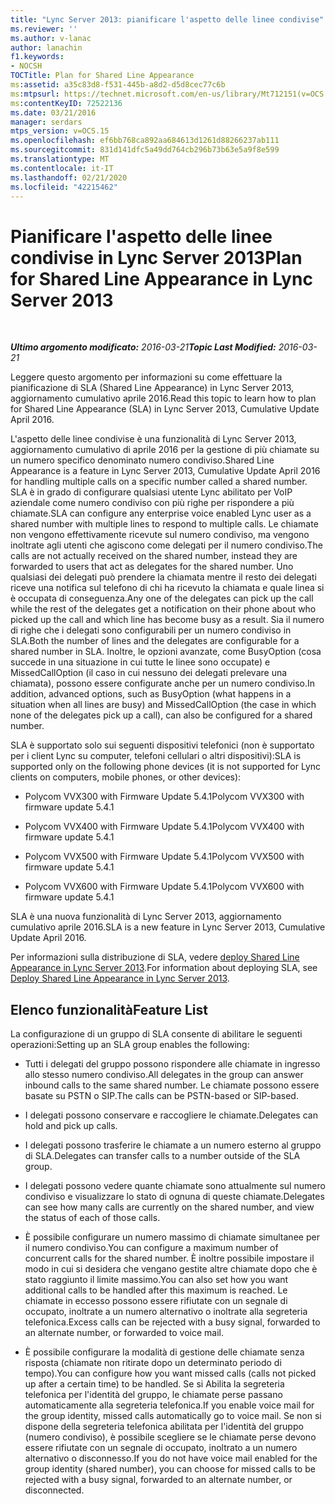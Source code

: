 ```yaml
---
title: "Lync Server 2013: pianificare l'aspetto delle linee condivise"
ms.reviewer: ''
ms.author: v-lanac
author: lanachin
f1.keywords:
- NOCSH
TOCTitle: Plan for Shared Line Appearance
ms:assetid: a35c83d8-f531-445b-a8d2-d5d8cec77c6b
ms:mtpsurl: https://technet.microsoft.com/en-us/library/Mt712151(v=OCS.15)
ms:contentKeyID: 72522136
ms.date: 03/21/2016
manager: serdars
mtps_version: v=OCS.15
ms.openlocfilehash: ef6bb768ca892aa684613d1261d88266237ab111
ms.sourcegitcommit: 831d141dfc5a49dd764cb296b73b63e5a9f8e599
ms.translationtype: MT
ms.contentlocale: it-IT
ms.lasthandoff: 02/21/2020
ms.locfileid: "42215462"
---
```

<div data-xmlns="http://www.w3.org/1999/xhtml">

<div class="topic" data-xmlns="http://www.w3.org/1999/xhtml" data-msxsl="urn:schemas-microsoft-com:xslt" data-cs="https://msdn.microsoft.com/">

<div data-asp="https://msdn2.microsoft.com/asp">

# <a name="plan-for-shared-line-appearance-in-lync-server-2013"></a><span data-ttu-id="04a34-102">Pianificare l'aspetto delle linee condivise in Lync Server 2013</span><span class="sxs-lookup"><span data-stu-id="04a34-102">Plan for Shared Line Appearance in Lync Server 2013</span></span>

</div>

<div id="mainSection">

<div id="mainBody">

<span> </span>

<span data-ttu-id="04a34-103">_**Ultimo argomento modificato:** 2016-03-21_</span><span class="sxs-lookup"><span data-stu-id="04a34-103">_**Topic Last Modified:** 2016-03-21_</span></span>

<span data-ttu-id="04a34-104">Leggere questo argomento per informazioni su come effettuare la pianificazione di SLA (Shared Line Appearance) in Lync Server 2013, aggiornamento cumulativo aprile 2016.</span><span class="sxs-lookup"><span data-stu-id="04a34-104">Read this topic to learn how to plan for Shared Line Appearance (SLA) in Lync Server 2013, Cumulative Update April 2016.</span></span>

<span data-ttu-id="04a34-105">L'aspetto delle linee condivise è una funzionalità di Lync Server 2013, aggiornamento cumulativo di aprile 2016 per la gestione di più chiamate su un numero specifico denominato numero condiviso.</span><span class="sxs-lookup"><span data-stu-id="04a34-105">Shared Line Appearance is a feature in Lync Server 2013, Cumulative Update April 2016 for handling multiple calls on a specific number called a shared number.</span></span> <span data-ttu-id="04a34-106">SLA è in grado di configurare qualsiasi utente Lync abilitato per VoIP aziendale come numero condiviso con più righe per rispondere a più chiamate.</span><span class="sxs-lookup"><span data-stu-id="04a34-106">SLA can configure any enterprise voice enabled Lync user as a shared number with multiple lines to respond to multiple calls.</span></span> <span data-ttu-id="04a34-107">Le chiamate non vengono effettivamente ricevute sul numero condiviso, ma vengono inoltrate agli utenti che agiscono come delegati per il numero condiviso.</span><span class="sxs-lookup"><span data-stu-id="04a34-107">The calls are not actually received on the shared number, instead they are forwarded to users that act as delegates for the shared number.</span></span> <span data-ttu-id="04a34-108">Uno qualsiasi dei delegati può prendere la chiamata mentre il resto dei delegati riceve una notifica sul telefono di chi ha ricevuto la chiamata e quale linea si è occupata di conseguenza.</span><span class="sxs-lookup"><span data-stu-id="04a34-108">Any one of the delegates can pick up the call while the rest of the delegates get a notification on their phone about who picked up the call and which line has become busy as a result.</span></span> <span data-ttu-id="04a34-109">Sia il numero di righe che i delegati sono configurabili per un numero condiviso in SLA.</span><span class="sxs-lookup"><span data-stu-id="04a34-109">Both the number of lines and the delegates are configurable for a shared number in SLA.</span></span> <span data-ttu-id="04a34-110">Inoltre, le opzioni avanzate, come BusyOption (cosa succede in una situazione in cui tutte le linee sono occupate) e MissedCallOption (il caso in cui nessuno dei delegati prelevare una chiamata), possono essere configurate anche per un numero condiviso.</span><span class="sxs-lookup"><span data-stu-id="04a34-110">In addition, advanced options, such as BusyOption (what happens in a situation when all lines are busy) and MissedCallOption (the case in which none of the delegates pick up a call), can also be configured for a shared number.</span></span>

<span data-ttu-id="04a34-111">SLA è supportato solo sui seguenti dispositivi telefonici (non è supportato per i client Lync su computer, telefoni cellulari o altri dispositivi):</span><span class="sxs-lookup"><span data-stu-id="04a34-111">SLA is supported only on the following phone devices (it is not supported for Lync clients on computers, mobile phones, or other devices):</span></span>

  - <span data-ttu-id="04a34-112">Polycom VVX300 with Firmware Update 5.4.1</span><span class="sxs-lookup"><span data-stu-id="04a34-112">Polycom VVX300 with firmware update 5.4.1</span></span>

  - <span data-ttu-id="04a34-113">Polycom VVX400 with Firmware Update 5.4.1</span><span class="sxs-lookup"><span data-stu-id="04a34-113">Polycom VVX400 with firmware update 5.4.1</span></span>

  - <span data-ttu-id="04a34-114">Polycom VVX500 with Firmware Update 5.4.1</span><span class="sxs-lookup"><span data-stu-id="04a34-114">Polycom VVX500 with firmware update 5.4.1</span></span>

  - <span data-ttu-id="04a34-115">Polycom VVX600 with Firmware Update 5.4.1</span><span class="sxs-lookup"><span data-stu-id="04a34-115">Polycom VVX600 with firmware update 5.4.1</span></span>

<span data-ttu-id="04a34-116">SLA è una nuova funzionalità di Lync Server 2013, aggiornamento cumulativo aprile 2016.</span><span class="sxs-lookup"><span data-stu-id="04a34-116">SLA is a new feature in Lync Server 2013, Cumulative Update April 2016.</span></span>

<span data-ttu-id="04a34-117">Per informazioni sulla distribuzione di SLA, vedere [deploy Shared Line Appearance in Lync Server 2013](lync-server-2013-deploy-shared-line-appearance.md).</span><span class="sxs-lookup"><span data-stu-id="04a34-117">For information about deploying SLA, see [Deploy Shared Line Appearance in Lync Server 2013](lync-server-2013-deploy-shared-line-appearance.md).</span></span>

<div>

## <a name="feature-list"></a><span data-ttu-id="04a34-118">Elenco funzionalità</span><span class="sxs-lookup"><span data-stu-id="04a34-118">Feature List</span></span>

<span data-ttu-id="04a34-119">La configurazione di un gruppo di SLA consente di abilitare le seguenti operazioni:</span><span class="sxs-lookup"><span data-stu-id="04a34-119">Setting up an SLA group enables the following:</span></span>

  - <span data-ttu-id="04a34-120">Tutti i delegati del gruppo possono rispondere alle chiamate in ingresso allo stesso numero condiviso.</span><span class="sxs-lookup"><span data-stu-id="04a34-120">All delegates in the group can answer inbound calls to the same shared number.</span></span> <span data-ttu-id="04a34-121">Le chiamate possono essere basate su PSTN o SIP.</span><span class="sxs-lookup"><span data-stu-id="04a34-121">The calls can be PSTN-based or SIP-based.</span></span>

  - <span data-ttu-id="04a34-122">I delegati possono conservare e raccogliere le chiamate.</span><span class="sxs-lookup"><span data-stu-id="04a34-122">Delegates can hold and pick up calls.</span></span>

  - <span data-ttu-id="04a34-123">I delegati possono trasferire le chiamate a un numero esterno al gruppo di SLA.</span><span class="sxs-lookup"><span data-stu-id="04a34-123">Delegates can transfer calls to a number outside of the SLA group.</span></span>

  - <span data-ttu-id="04a34-124">I delegati possono vedere quante chiamate sono attualmente sul numero condiviso e visualizzare lo stato di ognuna di queste chiamate.</span><span class="sxs-lookup"><span data-stu-id="04a34-124">Delegates can see how many calls are currently on the shared number, and view the status of each of those calls.</span></span>

  - <span data-ttu-id="04a34-125">È possibile configurare un numero massimo di chiamate simultanee per il numero condiviso.</span><span class="sxs-lookup"><span data-stu-id="04a34-125">You can configure a maximum number of concurrent calls for the shared number.</span></span> <span data-ttu-id="04a34-126">È inoltre possibile impostare il modo in cui si desidera che vengano gestite altre chiamate dopo che è stato raggiunto il limite massimo.</span><span class="sxs-lookup"><span data-stu-id="04a34-126">You can also set how you want additional calls to be handled after this maximum is reached.</span></span> <span data-ttu-id="04a34-127">Le chiamate in eccesso possono essere rifiutate con un segnale di occupato, inoltrate a un numero alternativo o inoltrate alla segreteria telefonica.</span><span class="sxs-lookup"><span data-stu-id="04a34-127">Excess calls can be rejected with a busy signal, forwarded to an alternate number, or forwarded to voice mail.</span></span>

  - <span data-ttu-id="04a34-128">È possibile configurare la modalità di gestione delle chiamate senza risposta (chiamate non ritirate dopo un determinato periodo di tempo).</span><span class="sxs-lookup"><span data-stu-id="04a34-128">You can configure how you want missed calls (calls not picked up after a certain time) to be handled.</span></span> <span data-ttu-id="04a34-129">Se si Abilita la segreteria telefonica per l'identità del gruppo, le chiamate perse passano automaticamente alla segreteria telefonica.</span><span class="sxs-lookup"><span data-stu-id="04a34-129">If you enable voice mail for the group identity, missed calls automatically go to voice mail.</span></span> <span data-ttu-id="04a34-130">Se non si dispone della segreteria telefonica abilitata per l'identità del gruppo (numero condiviso), è possibile scegliere se le chiamate perse devono essere rifiutate con un segnale di occupato, inoltrato a un numero alternativo o disconnesso.</span><span class="sxs-lookup"><span data-stu-id="04a34-130">If you do not have voice mail enabled for the group identity (shared number), you can choose for missed calls to be rejected with a busy signal, forwarded to an alternate number, or disconnected.</span></span>

</div>

</div>

<span> </span>

</div>

</div>

</div>

